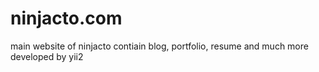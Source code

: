 # ninjacto.com
main website of ninjacto contiain blog, portfolio, resume and much more developed by yii2
